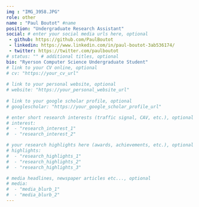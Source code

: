 ```yaml
---
img : "IMG_3958.JPG"
role: other
name : "Paul Boutot" #name
position: "Undergraduate Research Assistant" 
social: # enter your social media urls here, optional
 - github: https://github.com/PaulBoutot
 - linkedin: https://www.linkedin.com/in/paul-boutot-3ab536174/
 - twitter: https://twitter.com/paulboutot
# status: "" # additional titles, optional
bio: "Ryerson Computer Science Undergraduate Student"
# link to your CV online, optional
# cv: "https://your_cv_url" 
​
# link to your personal website, optional
# website: "https://your_personal_website_url" 
​
# link to your google scholar profile, optional
# googlescholar: "https://your_google_scholar_profile_url" 

# enter short research interests (traffic signal, CAV, etc.), optional
# interest: 
#  - "research_interest_1"
#  - "research_interest_2" 

# your research highlights here (awards, achievements, etc.), optional
# highlights: 
#  - "research_highlights_1"
#  - "research_highlights_2"
#  - "research_highlights_3" 

# media headlines, newspaper articles etc..., optional
# media: 
#  - "media_blurb_1"
#  - "media_blurb_2" 
---
```

